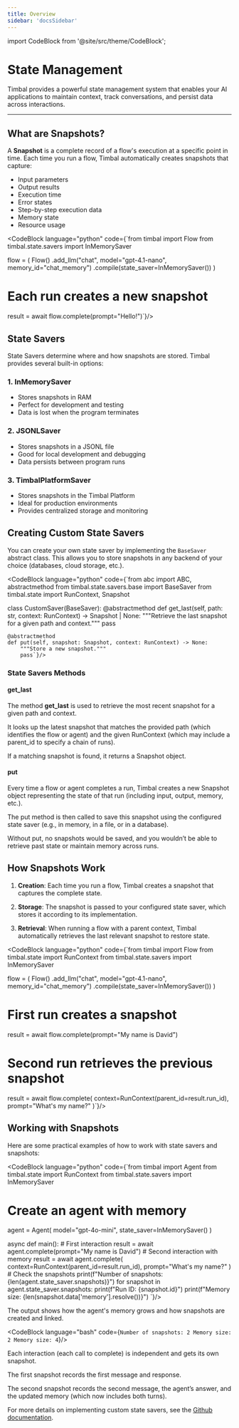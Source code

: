 ```yaml
---
title: Overview
sidebar: 'docsSidebar'
---
```

import CodeBlock from '@site/src/theme/CodeBlock';

# State Management

Timbal provides a powerful state management system that enables your AI applications to maintain context, track conversations, and persist data across interactions.

---

## What are Snapshots?

A **Snapshot** is a complete record of a flow's execution at a specific point in time. Each time you run a flow, Timbal automatically creates snapshots that capture:

- Input parameters
- Output results
- Execution time
- Error states
- Step-by-step execution data
- Memory state
- Resource usage

<CodeBlock language="python" code={`from timbal import Flow
from timbal.state.savers import InMemorySaver

flow = (
    Flow()
    .add_llm("chat", model="gpt-4.1-nano", memory_id="chat_memory")
    .compile(state_saver=InMemorySaver())
)

# Each run creates a new snapshot
result = await flow.complete(prompt="Hello!")`}/>

## State Savers

State Savers determine where and how snapshots are stored. Timbal provides several built-in options:

### 1. InMemorySaver
<div style={{display: 'flex', alignItems: 'flex-start', gap: '1rem', margin: '1rem 0'}}>
  <div style={{flex: 1}}>
    <ul>
      <li>Stores snapshots in RAM</li>
      <li>Perfect for development and testing</li>
      <li>Data is lost when the program terminates</li>
    </ul>
  </div>
  <div style={{flex: 1}}>
    <CodeBlock language="python" code={`from timbal.state.savers import InMemorySaver
state_saver = InMemorySaver()`}/>
  </div>
</div>

### 2. JSONLSaver
<div style={{display: 'flex', alignItems: 'flex-start', gap: '1rem', margin: '1rem 0'}}>
  <div style={{flex: 1}}>
    <ul>
      <li>Stores snapshots in a JSONL file</li>
      <li>Good for local development and debugging</li>
      <li>Data persists between program runs</li>
    </ul>
  </div>
  <div style={{flex: 1}}>
    <CodeBlock language="python" code={`from timbal.state.savers import JSONLSaver
state_saver = JSONLSaver("snapshots.jsonl")`}/>
  </div>
</div>

### 3. TimbalPlatformSaver
<div style={{display: 'flex', alignItems: 'flex-start', gap: '1rem', margin: '1rem 0'}}>
  <div style={{flex: 1}}>
    <ul>
      <li>Stores snapshots in the Timbal Platform</li>
      <li>Ideal for production environments</li>
      <li>Provides centralized storage and monitoring</li>
    </ul>
  </div>
  <div style={{flex: 1}}>
    <CodeBlock language="python" code={`from timbal.state.savers import TimbalPlatformSaver
state_saver = TimbalPlatformSaver()`}/>
  </div>
</div>

## Creating Custom State Savers

You can create your own state saver by implementing the `BaseSaver` abstract class. This allows you to store snapshots in any backend of your choice (databases, cloud storage, etc.).

<CodeBlock language="python" code={`from abc import ABC, abstractmethod
from timbal.state.savers.base import BaseSaver
from timbal.state import RunContext, Snapshot

class CustomSaver(BaseSaver):
    @abstractmethod
    def get_last(self, path: str, context: RunContext) -> Snapshot | None:
        """Retrieve the last snapshot for a given path and context."""
        pass

    @abstractmethod
    def put(self, snapshot: Snapshot, context: RunContext) -> None:
        """Store a new snapshot."""
        pass`}/>

### State Savers Methods

#### get_last

The method **get_last** is used to retrieve the most recent snapshot for a given path and context.

It looks up the latest snapshot that matches the provided path (which identifies the flow or agent) and the given RunContext (which may include a parent_id to specify a chain of runs).

If a matching snapshot is found, it returns a Snapshot object.

#### put

Every time a flow or agent completes a run, Timbal creates a new Snapshot object representing the state of that run (including input, output, memory, etc.).

The put method is then called to save this snapshot using the configured state saver (e.g., in memory, in a file, or in a database).

Without put, no snapshots would be saved, and you wouldn’t be able to retrieve past state or maintain memory across runs.

## How Snapshots Work

1. **Creation**: Each time you run a flow, Timbal creates a snapshot that captures the complete state.

2. **Storage**: The snapshot is passed to your configured state saver, which stores it according to its implementation.

3. **Retrieval**: When running a flow with a parent context, Timbal automatically retrieves the last relevant snapshot to restore state.

<CodeBlock language="python" code={`from timbal import Flow
from timbal.state import RunContext
from timbal.state.savers import InMemorySaver

flow = (
    Flow()
    .add_llm("chat", model="gpt-4.1-nano", memory_id="chat_memory")
    .compile(state_saver=InMemorySaver())
)

# First run creates a snapshot
result = await flow.complete(prompt="My name is David")

# Second run retrieves the previous snapshot
result = await flow.complete(
    context=RunContext(parent_id=result.run_id),
    prompt="What's my name?"
)`}/>

## Working with Snapshots

Here are some practical examples of how to work with state savers and snapshots:


<CodeBlock language="python" code={`from timbal import Agent
from timbal.state import RunContext
from timbal.state.savers import InMemorySaver

# Create an agent with memory
agent = Agent(
    model="gpt-4o-mini",
    state_saver=InMemorySaver()
)

async def main():
    # First interaction
    result = await agent.complete(prompt="My name is David")
    # Second interaction with memory
    result = await agent.complete(
        context=RunContext(parent_id=result.run_id),
        prompt="What's my name?"
    )
    # Check the snapshots
    print(f"Number of snapshots: {len(agent.state_saver.snapshots)}")
    for snapshot in agent.state_saver.snapshots:
        print(f"Run ID: {snapshot.id}")
        print(f"Memory size: {len(snapshot.data['memory'].resolve())}")
`}/>

The output shows how the agent's memory grows and how snapshots are created and linked.

<CodeBlock language="bash" code={`Number of snapshots: 2
Memory size: 2
Memory size: 4`}/>

Each interaction (each call to complete) is independent and gets its own snapshot.

The first snapshot records the first message and response.

The second snapshot records the second message, the agent’s answer, and the updated memory (which now includes both turns).



For more details on implementing custom state savers, see the [Github documentation](https://github.com/timbal-ai/timbal/blob/main/python/timbal/state/snapshot.py).